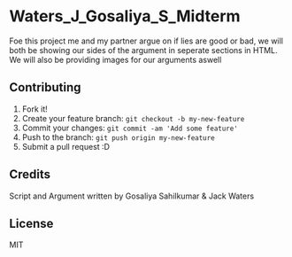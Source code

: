 # Waters_J_Gosaliya_S_Midterm

Foe this project me and my partner argue on if lies are good or bad, we will both be showing our sides of the argument in seperate sections in HTML. We will also be providing images for our arguments aswell

## Contributing

1. Fork it!
2. Create your feature branch: `git checkout -b my-new-feature`
3. Commit your changes: `git commit -am 'Add some feature'`
4. Push to the branch: `git push origin my-new-feature`
5. Submit a pull request :D

## Credits

Script and Argument written by Gosaliya Sahilkumar & Jack Waters

## License

MIT